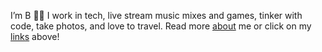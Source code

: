 I’m B 👋🏽 I work in tech, live stream music mixes and games, tinker with code, take photos, and love to travel. Read more [about](/about) me or click on  my [links](https://links.binarydigit.cafe/) above!

<!-- Now on Neocities! -->